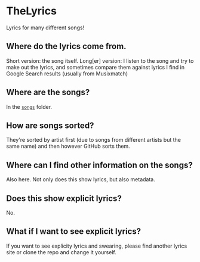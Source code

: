 # TheLyrics
Lyrics for many different songs!

## Where do the lyrics come from.
Short version: the song itself. Long[er] version: I listen to the song and try to make out the lyrics, and sometimes compare them against lyrics I find in Google Search results (usually from Musixmatch)

## Where are the songs?
In the [`songs`](/songs) folder.

## How are songs sorted?
They're sorted by artist first (due to songs from different artists but the same name) and then however GitHub sorts them.

## Where can I find other information on the songs?
Also here. Not only does this show lyrics, but also metadata.

## Does this show explicit lyrics?
No.

## What if I want to see explicit lyrics?
If you want to see explicity lyrics and swearing, please find another lyrics site or clone the repo and change it yourself.
